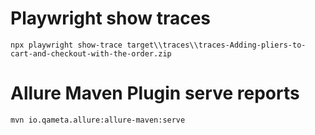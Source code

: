 
# Playwright show traces
`npx playwright show-trace target\\traces\\traces-Adding-pliers-to-cart-and-checkout-with-the-order.zip `

# Allure Maven Plugin serve reports
`mvn io.qameta.allure:allure-maven:serve`
